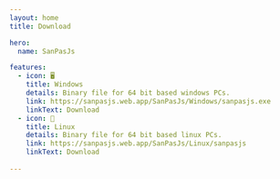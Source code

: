 ```yaml
---
layout: home
title: Download

hero:
  name: SanPasJs

features:
  - icon: 🖥
    title: Windows
    details: Binary file for 64 bit based windows PCs.
    link: https://sanpasjs.web.app/SanPasJs/Windows/sanpasjs.exe
    linkText: Download
  - icon: 🐧
    title: Linux
    details: Binary file for 64 bit based linux PCs.
    link: https://sanpasjs.web.app/SanPasJs/Linux/sanpasjs
    linkText: Download
  
---
```


<style>
:root {
  --vp-home-hero-name-color: transparent;
  --vp-home-hero-name-background: -webkit-linear-gradient(120deg, #bd34fe, #41d1ff);
}
</style>
